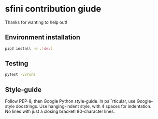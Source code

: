 # sfini contribution giude
Thanks for wanting to help out!

## Environment installation
```bash
pip3 install -e .[dev]
```

## Testing
```bash
pytest -vvrxrs
```

## Style-guide
Follow PEP-8, then Google Python style-guide. In pa``rticular, use
Google-style docstrings. Use hanging-indent style, with 4 spaces for
indentation. No lines with just a closing bracket! 80-character lines.

